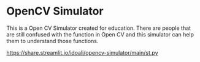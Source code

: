 # OpenCV Simulator

This is a Open CV Simulator created for education. There are people that are still confused with the function in Open CV and this simulator can help them to understand those functions. 

https://share.streamlit.io/idoali/opencv-simulator/main/st.py

